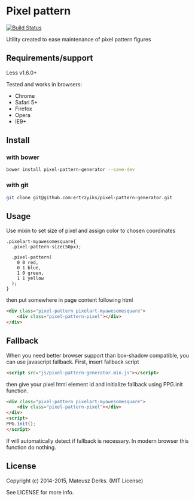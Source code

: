 # Pixel pattern 

[![Build Status](https://travis-ci.org/ertrzyiks/pixel-pattern-generator.svg?branch=master)](https://travis-ci.org/ertrzyiks/pixel-pattern-generator)

Utility created to ease maintenance of pixel pattern figures

## Requirements/support

Less v1.6.0+

Tested and works in browsers:
- Chrome
- Safari 5+
- Firefox
- Opera
- IE9+

## Install

### with bower
    
```bash
bower install pixel-pattern-generator --save-dev
```
    
### with git

```bash
git clone git@github.com:ertrzyiks/pixel-pattern-generator.git
```
## Usage

Use mixin to set size of pixel and assign color to chosen coordinates

```less
.pixelart-myawesomesquare{
  .pixel-pattern-size(50px);

  .pixel-pattern(
    0 0 red, 
    0 1 blue, 
    1 0 green, 
    1 1 yellow
  );
}
```

then put somewhere in page content following html

```html
<div class="pixel-pattern pixelart-myawesomesquare">
    <div class="pixel-pattern-pixel"></div>
</div>
```

## Fallback

When you need better browser support than box-shadow compatible, you can use javascript fallback. 
First, insert fallback script

```html
<script src="js/pixel-pattern-generator.min.js"></script>
```

then give your pixel html element id and initialize fallback using PPG.init function.

```html
<div class="pixel-pattern pixelart-myawesomesquare">
    <div class="pixel-pattern-pixel"></div>
</div>
<script>
PPG.init();
</script>
```

If will automatically detect if fallback is necessary. In modern browser this function do nothing.

## License

Copyright (c) 2014-2015, Mateusz Derks. (MIT License)

See LICENSE for more info.

